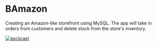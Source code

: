 # BAmazon
Creating an Amazon-like storefront using MySQL. The app will take in orders from customers and delete stock from the store's inventory.

[![asciicast](https://asciinema.org/a/uBH6Hap1SoRczGGzLHF1Pdqak.svg)](https://asciinema.org/a/uBH6Hap1SoRczGGzLHF1Pdqak)
